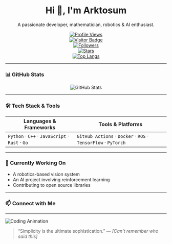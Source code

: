 <div align="center">

<!-- Banner / Title -->
<h1>Hi 👋, I'm Arktosum </h1>
<p>A passionate developer, mathematician, robotics & AI enthusiast.</p>

<!-- Badges row -->
[![Profile Views](https://u8views.com/api/v1/github/profiles/Arktosum/views/day-week-month-total-count.svg)](https://u8views.com/github/Arktosum)  
[![Visitor Badge](https://api.visitorbadge.io/api/combined?path=https%3A%2F%2Fgithub.com%2FArktosum&label=VISITORS&countColor=%23f3722c)](https://github.com/Arktosum)  
[![Followers](https://img.shields.io/github/followers/Arktosum?label=Followers&style=flat&logo=github)](https://github.com/Arktosum?tab=followers)  
[![Stars](https://img.shields.io/github/stars/Arktosum?style=flat&logo=github)](https://github.com/Arktosum?tab=stars)  
[![Top Langs](https://github-readme-stats.vercel.app/api/top-langs/?username=Arktosum&theme=dracula&layout=compact)](https://github.com/Arktosum)  

</div>

---

### 📊 GitHub Stats

<p align="center">
  <picture>
    <source srcset="https://github-readme-stats.vercel.app/api?username=Arktosum&show_icons=true&theme=dracula" media="(prefers-color-scheme: dark)">
    <source srcset="https://github-readme-stats.vercel.app/api?username=Arktosum&show_icons=true&theme=merko" media="(prefers-color-scheme: light), (prefers-color-scheme: no-preference)">
    <img src="https://github-readme-stats.vercel.app/api?username=Arktosum&show_icons=true&theme=merko" alt="GitHub Stats" />
  </picture>
</p>

---

### 🛠️ Tech Stack & Tools

| Languages & Frameworks | Tools & Platforms |
|------------------------|-------------------|
| `Python` · `C++` · `JavaScript` · `Rust` · `Go` | `GitHub Actions` · `Docker` · `ROS` · `TensorFlow` · `PyTorch` |

---

### 🔭 Currently Working On

- A robotics-based vision system  
- An AI project involving reinforcement learning  
- Contributing to open source libraries  

---

### 📫 Connect with Me

---
<img src="https://c.tenor.com/g3G5nn_gSxYAAAAC/dazai-osamu.gif" alt="Coding Animation"/>

> “Simplicity is the ultimate sophistication.” — *[Can’t remember who said this]*

